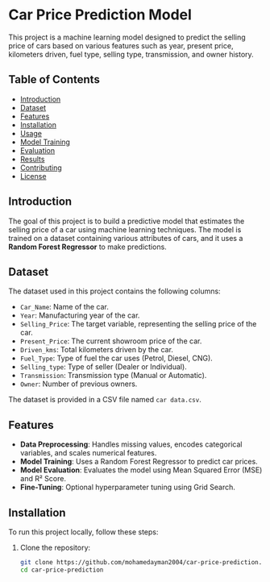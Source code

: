 # Car Price Prediction Model

This project is a machine learning model designed to predict the selling price of cars based on various features such as year, present price, kilometers driven, fuel type, selling type, transmission, and owner history.

## Table of Contents
- [Introduction](#introduction)
- [Dataset](#dataset)
- [Features](#features)
- [Installation](#installation)
- [Usage](#usage)
- [Model Training](#model-training)
- [Evaluation](#evaluation)
- [Results](#results)
- [Contributing](#contributing)
- [License](#license)

## Introduction
The goal of this project is to build a predictive model that estimates the selling price of a car using machine learning techniques. The model is trained on a dataset containing various attributes of cars, and it uses a **Random Forest Regressor** to make predictions.

## Dataset
The dataset used in this project contains the following columns:
- `Car_Name`: Name of the car.
- `Year`: Manufacturing year of the car.
- `Selling_Price`: The target variable, representing the selling price of the car.
- `Present_Price`: The current showroom price of the car.
- `Driven_kms`: Total kilometers driven by the car.
- `Fuel_Type`: Type of fuel the car uses (Petrol, Diesel, CNG).
- `Selling_type`: Type of seller (Dealer or Individual).
- `Transmission`: Transmission type (Manual or Automatic).
- `Owner`: Number of previous owners.

The dataset is provided in a CSV file named `car data.csv`.

## Features
- **Data Preprocessing**: Handles missing values, encodes categorical variables, and scales numerical features.
- **Model Training**: Uses a Random Forest Regressor to predict car prices.
- **Model Evaluation**: Evaluates the model using Mean Squared Error (MSE) and R² Score.
- **Fine-Tuning**: Optional hyperparameter tuning using Grid Search.

## Installation
To run this project locally, follow these steps:

1. Clone the repository:
   ```bash
   git clone https://github.com/mohamedayman2004/car-price-prediction.git
   cd car-price-prediction
